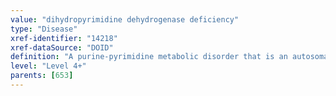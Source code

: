 ```yaml
---
value: "dihydropyrimidine dehydrogenase deficiency"
type: "Disease"
xref-identifier: "14218"
xref-dataSource: "DOID"
definition: "A purine-pyrimidine metabolic disorder that is an autosomal recessive metabolic disorder in which there is absent or significantly decreased activity of dihydropyrimidine dehydrogenase, an enzyme involved in the metabolism of uracil and thymine."
level: "Level 4+"
parents: [653]
---
```

